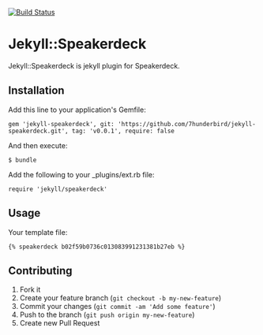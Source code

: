 [![Build Status](https://travis-ci.org/7hunderbird/jekyll-speakerdeck.svg?branch=master)](https://travis-ci.org/7hunderbird/jekyll-speakerdeck)


# Jekyll::Speakerdeck

Jekyll::Speakerdeck is jekyll plugin for Speakerdeck.

## Installation

Add this line to your application's Gemfile:

    gem 'jekyll-speakerdeck', git: 'https://github.com/7hunderbird/jekyll-speakerdeck.git', tag: 'v0.0.1', require: false

And then execute:

    $ bundle

Add the following to your _plugins/ext.rb file:

    require 'jekyll/speakerdeck'

## Usage

Your template file:

    {% speakerdeck b02f59b0736c013083991231381b27eb %}

## Contributing

1. Fork it
2. Create your feature branch (`git checkout -b my-new-feature`)
3. Commit your changes (`git commit -am 'Add some feature'`)
4. Push to the branch (`git push origin my-new-feature`)
5. Create new Pull Request
